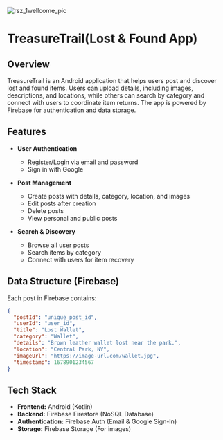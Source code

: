 ![rsz_1wellcome_pic](https://github.com/user-attachments/assets/e6da56c1-920c-4156-8751-7da109b2d9a3)

# TreasureTrail(Lost & Found App)

## Overview
TreasureTrail is an Android application that helps users post and discover lost and found items. Users can upload details, including images, descriptions, and locations, while others can search by category and connect with users to coordinate item returns. The app is powered by Firebase for authentication and data storage.

## Features
- **User Authentication**
  - Register/Login via email and password
  - Sign in with Google

- **Post Management**
  - Create posts with details, category, location, and images
  - Edit posts after creation
  - Delete posts
  - View personal and public posts

- **Search & Discovery**
  - Browse all user posts
  - Search items by category
  - Connect with users for item recovery

## Data Structure (Firebase)
Each post in Firebase contains:
```json
{
  "postId": "unique_post_id",
  "userId": "user_id",
  "title": "Lost Wallet",
  "category": "Wallet",
  "details": "Brown leather wallet lost near the park.",
  "location": "Central Park, NY",
  "imageUrl": "https://image-url.com/wallet.jpg",
  "timestamp": 1678901234567
}
```

## Tech Stack
- **Frontend:** Android (Kotlin)
- **Backend:** Firebase Firestore (NoSQL Database)
- **Authentication:** Firebase Auth (Email & Google Sign-In)
- **Storage:** Firebase Storage (For images)



